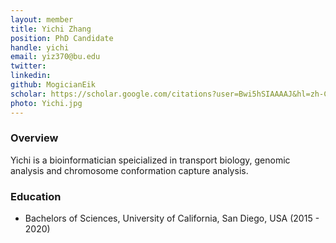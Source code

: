 ```yaml
---
layout: member
title: Yichi Zhang
position: PhD Candidate
handle: yichi
email: yiz370@bu.edu
twitter:
linkedin:
github: MogicianEik
scholar: https://scholar.google.com/citations?user=Bwi5hSIAAAAJ&hl=zh-CN&authuser=1
photo: Yichi.jpg
---
```


### Overview
Yichi is a bioinformatician speicialized in transport biology, genomic analysis and chromosome conformation capture analysis.  

### Education
- Bachelors of Sciences, University of California, San Diego, USA (2015 - 2020)
